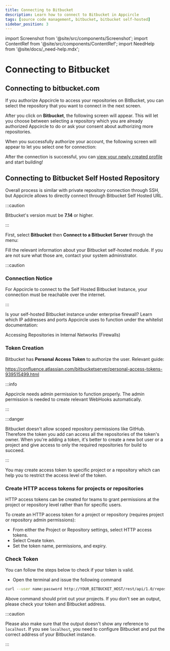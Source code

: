 ```yaml
---
title: Connecting to Bitbucket
description: Learn how to connect to Bitbucket in Appcircle
tags: [source code management, bitbucket, bitbucket self-hosted]
sidebar_position: 3
---
```


import Screenshot from '@site/src/components/Screenshot';
import ContentRef from '@site/src/components/ContentRef';
import NeedHelp from '@site/docs/\_need-help.mdx';

# Connecting to Bitbucket

## Connecting to bitbucket.com

If you authorize Appcircle to access your repositories on BitBucket, you can select the repository that you want to connect in the next screen.

<Screenshot url='https://cdn.appcircle.io/docs/assets/main-connection.png' />

After you click on **Bitbucket**, the following screen will appear. This will let you choose between selecting a repository which you are already authorized Appcircle to do or ask your consent about authorizing more repositories.

<Screenshot url='https://cdn.appcircle.io/docs/assets/main-connection-bt.png' />

When you successfully authorize your account, the following screen will appear to let you select one for connection:

<Screenshot url='https://cdn.appcircle.io/docs/assets/connect-repository-bitbucket-gitlab.png' />

After the connection is successful, you can [view your newly created profile](/build/manage-the-connections/adding-a-build-profile/#view-the-newly-created-build-profile) and start building!

## Connecting to Bitbucket Self Hosted Repository

Overall process is similar with private repository connection through SSH, but Appcircle allows to directly connect through Bitbucket Self Hosted URL.

:::caution

Bitbucket's version must be **7.14** or higher.

:::

First, select **Bitbucket** then **Connect to a Bitbucket Server** through the menu:

<Screenshot url='https://cdn.appcircle.io/docs/assets/bt-connect-self.png' />

Fill the relevant information about your Bitbucket self-hosted module. If you are not sure what those are, contact your system administrator.

<Screenshot url='https://cdn.appcircle.io/docs/assets/bt-self-hosted-detail.png' />

:::caution

### Connection Notice

For Appcircle to connect to the Self Hosted Bitbucket Instance, your connection must be reachable over the internet.

:::

Is your self-hosted Bitbucket instance under enterprise firewall? Learn which IP addresses and ports Appcircle uses to function under the whitelist documentation:

<ContentRef url="/build/manage-the-connections/accessing-repositories-in-internal-networks-firewalls">
  Accessing Repositories in Internal Networks (Firewalls)
</ContentRef>

### Token Creation

Bitbucket has **Personal Access Token** to authorize the user. Relevant guide:

https://confluence.atlassian.com/bitbucketserver/personal-access-tokens-939515499.html

:::info

Appcircle needs admin permission to function properly. The admin permission is needed to create relevant WebHooks automatically.

:::

:::danger

Bitbucket doesn't allow scoped repository permissions like GitHub. Therefore the token you add can access all the repositories of the token's owner. When you're adding a token, it's better to create a new bot user or a project and give access to only the required repositories for build to succeed.

:::

You may create access token to specific project or a repository which can help you to restrict the access level of the token.

### Create HTTP access tokens for projects or repositories

HTTP access tokens can be created for teams to grant permissions at the project or repository level rather than for specific users.

To create an HTTP access token for a project or repository (requires project or repository admin permissions):

- From either the Project or Repository settings, select HTTP access tokens.
- Select Create token.
- Set the token name, permissions, and expiry.

### Check Token

You can follow the steps below to check if your token is valid.

- Open the terminal and issue the following command

```bash
curl --user name:password http://YOUR_BITBUCKET_HOST/rest/api/1.0/repos
```

Above command should print out your projects. If you don't see an output, please check your token and Bitbucket address.

:::caution

Please also make sure that the output doesn't show any reference to `localhost`. If you see `localhost`, you need to configure Bitbucket and put the correct address of your Bitbucket instance.

:::

<NeedHelp />
